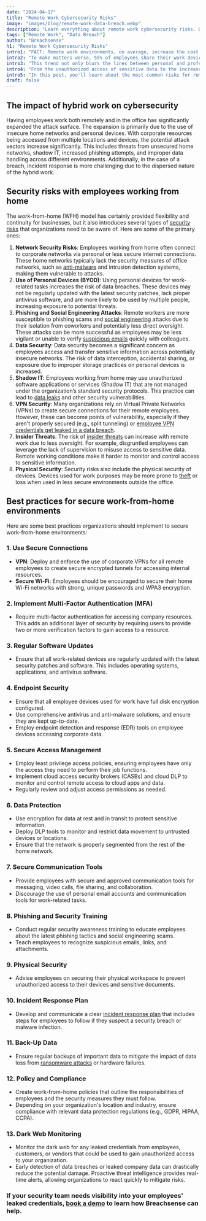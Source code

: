 ```yaml
---
date: "2024-04-17"
title: "Remote Work Cybersecurity Risks"
image: "images/blog/remote-work-data-breach.webp"
description: "Learn everything about remote work cybersecurity risks. Discover the steps needed to protect your organization from data breaches due to remote work."
tags: ["Remote Work", "Data Breach"]
author: "Breachsense"
h1: "Remote Work Cybersecurity Risks"
intro1: "FACT: Remote work environments, on average, increase the cost of a data breach by $137,000 ([IBM](https://www.ibm.com/security/digital-assets/cost-data-breach-report/1Cost%20of%20a%20Data%20Breach%20Report%202020.pdf))."
intro2: "To make matters worse, 55% of employees share their work devices with family for non-work related activities ([Proofpoint](https://www.proofpoint.com/us/security-awareness/post/employees-take-risks-when-using-corporate-devices-personal-tasks))."
intro3: "This trend not only blurs the lines between personal and professional life but also increases organizations' financial and security risks."
intro4: "From the unauthorized access of sensitive data to the increased risk of data breaches due to malware infections, the consequences can be severe."
intro5: "In this post, you'll learn about the most common risks for remote employees as well as how to protect your organization effectively."
draft: false
---
```

## The impact of hybrid work on cybersecurity

Having employees work both remotely and in the office has significantly expanded the attack surface. The expansion is primarily due to the use of insecure home networks and personal devices. With corporate resources being accessed from multiple locations and devices, the potential attack vectors increase significantly. This includes threats from unsecured home networks, shadow IT, increased phishing attempts, and improper data handling across different environments. Additionally, in the case of a breach, incident response is more challenging due to the dispersed nature of the hybrid work.

## Security risks with employees working from home

The work-from-home (WFH) model has certainly provided flexibility and continuity for businesses, but it also introduces several types of [security risks](https://www.breachsense.com/blog/remote-working-data-protection/) that organizations need to be aware of. Here are some of the primary ones:

1. **Network Security Risks**: Employees working from home often connect to corporate networks via personal or less secure internet connections. These home networks typically lack the security measures of office networks, such as [anti-malware](https://www.breachsense.com/blog/malware-incident-response/) and intrusion detection systems, making them vulnerable to attacks.
2. **Use of Personal Devices (BYOD)**: Using personal devices for work-related tasks increases the risk of data breaches. These devices may not be regularly updated with the latest security patches, lack proper antivirus software, and are more likely to be used by multiple people, increasing exposure to potential threats.
3. **Phishing and Social Engineering Attacks**: Remote workers are more susceptible to phishing scams and [social engineering](https://www.breachsense.com/blog/data-breach-human-error/) attacks due to their isolation from coworkers and potentially less direct oversight. These attacks can be more successful as employees may be less vigilant or unable to verify [suspicious emails](https://www.breachsense.com/blog/email-threat-types/) quickly with colleagues.
4. **Data Security**: Data security becomes a significant concern as employees access and transfer sensitive information across potentially insecure networks. The risk of data interception, accidental sharing, or exposure due to improper storage practices on personal devices is increased.
5. **Shadow IT**: Employees working from home may use unauthorized software applications or services (Shadow IT) that are not managed under the organization’s standard security protocols. This practice can lead to [data leaks](https://www.breachsense.com/blog/data-breach-causes/) and other security vulnerabilities.
6. **VPN Security**: Many organizations rely on Virtual Private Networks (VPNs) to create secure connections for their remote employees. However, these can become points of vulnerability, especially if they aren't properly secured (e.g., split tunneling) or [employee VPN credentials get leaked in a data breach](https://www.breachsense.com/blog/prevent-third-party-data-breaches/).
7. **Insider Threats**: The risk of [insider threats](https://www.breachsense.com/blog/insider-threat-data-breach/) can increase with remote work due to less oversight. For example, disgruntled employees can leverage the lack of supervision to misuse access to sensitive data. Remote working conditions make it harder to monitor and control access to sensitive information.
8. **Physical Security**: Security risks also include the physical security of devices. Devices used for work purposes may be more prone to [theft](https://www.breachsense.com/blog/data-theft/) or loss when used in less secure environments outside the office.

## Best practices for secure work-from-home environments

Here are some best practices organizations should implement to secure work-from-home environments:

### 1. **Use Secure Connections**

- **VPN**: Deploy and enforce the use of corporate VPNs for all remote employees to create secure encrypted tunnels for accessing internal resources.
- **Secure Wi-Fi**: Employees should be encouraged to secure their home Wi-Fi networks with strong, unique passwords and WPA3 encryption.

### 2. **Implement Multi-Factor Authentication (MFA)**

- Require multi-factor authentication for accessing company resources. This adds an additional layer of security by requiring users to provide two or more verification factors to gain access to a resource.

### 3. **Regular Software Updates**

- Ensure that all work-related devices are regularly updated with the latest security patches and software. This includes operating systems, applications, and antivirus software.

### 4. **Endpoint Security**

- Ensure that all employee devices used for work have full disk encryption configured.
- Use comprehensive antivirus and anti-malware solutions, and ensure they are kept up-to-date.
- Employ endpoint detection and response (EDR) tools on employee devices accessing corporate data.

### 5. **Secure Access Management**

- Employ least privilege access policies, ensuring employees have only the access they need to perform their job functions.
- Implement cloud access security brokers (CASBs) and cloud DLP to monitor and control remote access to cloud apps and data.
- Regularly review and adjust access permissions as needed.

### 6. **Data Protection**

- Use encryption for data at rest and in transit to protect sensitive information.
- Deploy DLP tools to monitor and restrict data movement to untrusted devices or locations.
- Ensure that the network is properly segmented from the rest of the home network.

### 7. **Secure Communication Tools**

- Provide employees with secure and approved communication tools for messaging, video calls, file sharing, and collaboration.
- Discourage the use of personal email accounts and communication tools for work-related tasks.

### 8. **Phishing and Security Training**

- Conduct regular security awareness training to educate employees about the latest phishing tactics and social engineering scams.
- Teach employees to recognize suspicious emails, links, and attachments.

### 9. **Physical Security**

- Advise employees on securing their physical workspace to prevent unauthorized access to their devices and sensitive documents.

### 10. **Incident Response Plan**

- Develop and communicate a clear [incident response plan](https://www.breachsense.com/blog/data-breach-response-checklist/) that includes steps for employees to follow if they suspect a security breach or malware infection.

### 11. **Back-Up Data**

- Ensure regular backups of important data to mitigate the impact of data loss from [ransomware attacks](https://www.breachsense.com/blog/ransomware-attack-response-plan/) or hardware failures.

### 12. **Policy and Compliance**

- Create work-from-home policies that outline the responsibilities of employees and the security measures they must follow.
- Depending on your organization's location and industry, ensure compliance with relevant data protection regulations (e.g., GDPR, HIPAA, CCPA).

### 13. Dark Web Monitoring

- Monitor the dark web for any leaked credentials from employees, customers, or vendors that could be used to gain unauthorized access to your organization.
- Early detection of data breaches or leaked company data can drastically reduce the potential damage. Proactive threat intelligence provides real-time alerts, allowing organizations to react quickly to mitigate risks.

### If your security team needs visibility into your employees' leaked credentials, [book a demo](https://www.breachsense.com/book-demo/) to learn how Breachsense can help.
